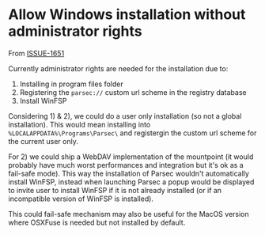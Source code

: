 # Allow Windows installation without administrator rights

From [ISSUE-1651](https://github.com/Scille/parsec-cloud/issues/1651)

Currently administrator rights are needed for the installation due to:

1) Installing in program files folder
2) Registering the `parsec://` custom url scheme in the registry database
3) Install WinFSP

Considering 1) & 2), we could do a user only installation (so not a global installation).
This would mean installing into `%LOCALAPPDATA%\Programs\Parsec\` and registergin the custom url scheme for the current user only.

For 2) we could ship a WebDAV implementation of the mountpoint (it would probably have much worst performances and integration but it's ok as a fail-safe mode).
This way the installation of Parsec wouldn't automatically install WinFSP, instead when launching Parsec a popup would be displayed to invite user to install WinFSP if it is not already installed (or if an incompatible version of WinFSP is installed).

This could fail-safe mechanism may also be useful for the MacOS version where OSXFuse is needed but not installed by default.

